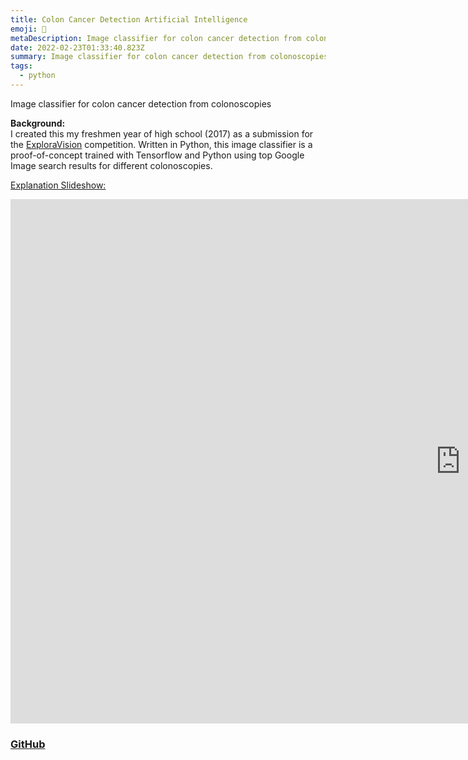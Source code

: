 ```yaml
---
title: Colon Cancer Detection Artificial Intelligence
emoji: 🦠
metaDescription: Image classifier for colon cancer detection from colonoscopies
date: 2022-02-23T01:33:40.823Z
summary: Image classifier for colon cancer detection from colonoscopies
tags:
  - python
---
```

Image classifier for colon cancer detection from colonoscopies

**Background:**  
I created this my freshmen year of high school (2017) as a submission for the [ExploraVision](https://www.exploravision.org/) competition. Written in Python, this image classifier is a proof-of-concept trained with Tensorflow and Python using top Google Image search results for different colonoscopies.

[Explanation Slideshow:](https://docs.google.com/presentation/d/e/2PACX-1vTNXO7N1CGvq7RkXtUEfWw1a6skXcx2Wo8Bxzl1vOJZvWX97rXljcT3LS1M08dZ4vL6chyBP-9-AN6v/embed?start=false&loop=true&delayms=3000)

<iframe class="embed-responsive-item"
                                        src="https://docs.google.com/presentation/d/e/2PACX-1vTNXO7N1CGvq7RkXtUEfWw1a6skXcx2Wo8Bxzl1vOJZvWX97rXljcT3LS1M08dZ4vL6chyBP-9-AN6v/embed?start=false&loop=true&delayms=3000"
                                        frameborder="0" width="1440" height="839" allowfullscreen
                                        mozallowfullscreen="true" webkitallowfullscreen="true"></iframe>


### [GitHub](https://github.com/shiv213/Artificial-Intelligence-for-Colon-Cancer-Detection "GitHub")